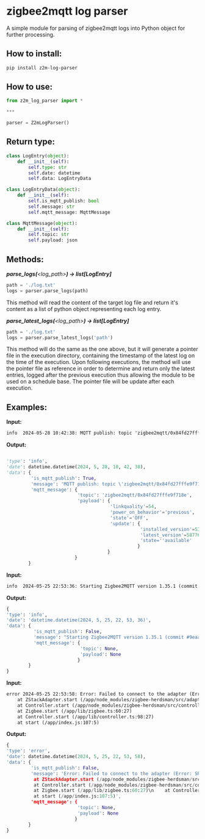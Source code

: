 # zigbee2mqtt log parser

A simple module for parsing of zigbee2mqtt logs into Python object for further processing.

## How to install:

```sh
pip install z2m-log-parser
```

## How to use:

```py
from z2m_log_parser import *

***

parser = Z2mLogParser()
```

## Return type:

```py
class LogEntry(object):
    def __init__(self):
        self.type: str
        self.date: datetime
        self.data: LogEntryData

class LogEntryData(object):
    def __init__(self):
        self.is_mqtt_publish: bool
        self.message: str
        self.mqtt_message: MqttMessage

class MqttMessage(object):
    def __init__(self):
        self.topic: str
        self.payload: json
```

## Methods:

_**parse_logs(**<log_path>**) -> list[LogEntry]**_

```py
path = './log.txt'
logs = parser.parse_logs(path)
```



This method will read the content of the target log file and return it's content as a list of python object representing each log entry.

_**parse_latest_logs(**<log_path>**) -> list[LogEntry]**_

```py
path = './log.txt'
logs = parser.parse_latest_logs('path')
```

This method will do the same as the one above, but it will generate a pointer file in the execution directory, containing the timestamp of the latest log on the time of the execution.
Upon following executions, the method will use the pointer file as reference in order to determine and return only the latest entries, logged after the previous execution thus allowing the module to be used on a schedule base. The pointer file will be update after each execution.

## Examples:

**Input:**
```txt
info  2024-05-28 10:42:38: MQTT publish: topic 'zigbee2mqtt/0x84fd27fffe9f718e', payload '{"linkquality":54,"power_on_behavior":"previous","state":"OFF","update":{"installed_version":537019939,"latest_version":587765297,"state":"available"}}'
```

**Output:**
```py

'type': 'info',
'date': datetime.datetime(2024, 5, 28, 10, 42, 38),
'data': {
         'is_mqtt_publish': True,
         'message': 'MQTT publish: topic \'zigbee2mqtt/0x84fd27fffe9f718e\', payload \'{"linkquality":54,"power_on_behavior":"previous","state":"OFF","update";{"installed_version":537019939,"latest_version":587765297,"state":"available"}}\'\n',
         'mqtt_message': {
                          'topic': 'zigbee2mqtt/0x84fd27fffe9f718e',
                          'payload': {
                                      'linkquality'=54,
                                      'power_on_behavior'='previous',
                                      'state'='OFF',
                                      'update': {
                                                 'installed_version'=537019939,
                                                 'latest_version'=587765297,
                                                 'state=''available'
                                                }
                                     }
                         }
        }

```

**Input:**
```txt
info  2024-05-25 22:53:36: Starting Zigbee2MQTT version 1.35.1 (commit #9eaaa0f)
```

**Output:**
```py
{
'type': 'info',
'date': 'datetime.datetime(2024, 5, 25, 22, 53, 36)',
'data': {
          'is_mqtt_publish': False,
          'message': "Starting Zigbee2MQTT version 1.35.1 (commit #9eaaa0f)",
          'mqtt_message': {
                           'topic': None,
                           'payload': None
                          }
        }
}
```
**Input:**
```txt
error 2024-05-25 22:53:58: Error: Failed to connect to the adapter (Error: SRSP - SYS - ping after 6000ms)
    at ZStackAdapter.start (/app/node_modules/zigbee-herdsman/src/adapter/z-stack/adapter/zStackAdapter.ts:103:27)
    at Controller.start (/app/node_modules/zigbee-herdsman/src/controller/controller.ts:132:29)
    at Zigbee.start (/app/lib/zigbee.ts:60:27)
    at Controller.start (/app/lib/controller.ts:98:27)
    at start (/app/index.js:107:5)
```

**Output:**
```py
{
'type': 'error',
'date': datetime.datetime(2024, 5, 25, 22, 53, 58),
'data': {
         'is_mqtt_publish': False,
         'message': 'Error: Failed to connect to the adapter (Error: SRSP - SYS - ping after 6000ms)\n
          at ZStackAdapter.start (/app/node_modules/zigbee-herdsman/src/adapter/z-stack/adapter/zStackAdapter.ts:103:27)\n
          at Controller.start (/app/node_modules/zigbee-herdsman/src/controller/controller.ts:132:29)\n
          at Zigbee.start (/app/lib/zigbee.ts:60:27)\n    at Controller.start (/app/lib/controller.ts:98:27)\n
          at start (/app/index.js:107:5)',
         'mqtt_message': {
                          'topic': None,
                          'payload': None
                         }
        }
}
```
